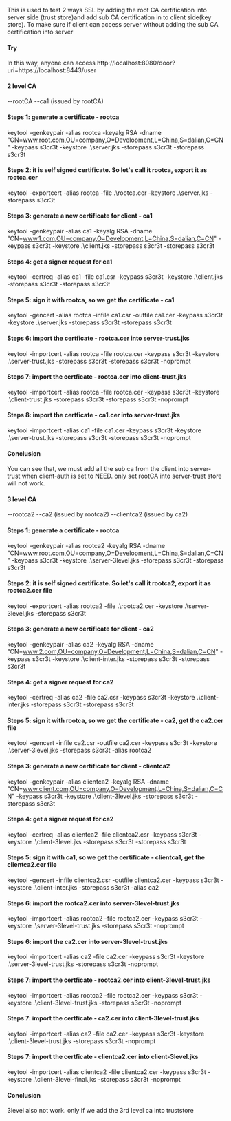 
This is used to test 2 ways SSL by adding the root CA certification into server side (trust store)and add sub CA certification in to client side(key store).
To make sure if client can access server without adding the sub CA certification into server


#### Try
In this way, anyone can access http://localhost:8080/door?uri=https://localhost:8443/user

#### 2 level CA
--rootCA
--ca1 (issued by rootCA)
#### Steps 1: generate a certificate - rootca
> 
keytool -genkeypair -alias rootca -keyalg RSA -dname "CN=www.root.com,OU=company,O=Development,L=China,S=dalian,C=CN"  -keypass s3cr3t -keystore .\server.jks -storepass s3cr3t  -storepass s3cr3t
>
#### Steps 2: it is self signed certificate. So let's call it rootca, export it as rootca.cer
>
keytool -exportcert -alias rootca -file .\rootca.cer -keystore .\server.jks -storepass s3cr3t 
>
#### Steps 3: generate a new certificate for client - ca1
> 
keytool -genkeypair -alias ca1 -keyalg RSA -dname "CN=www.1.com,OU=company,O=Development,L=China,S=dalian,C=CN"  -keypass s3cr3t -keystore .\client.jks -storepass s3cr3t  -storepass s3cr3t
>
#### Steps 4: get a signer request for ca1
>
keytool -certreq -alias ca1 -file ca1.csr   -keypass s3cr3t -keystore .\client.jks -storepass s3cr3t  -storepass s3cr3t
>
#### Steps 5: sign it with rootca, so we get the certificate - ca1
>
keytool -gencert -alias rootca -infile ca1.csr -outfile ca1.cer   -keypass s3cr3t -keystore .\server.jks -storepass s3cr3t  -storepass s3cr3t
>
#### Steps 6: import the certficate - rootca.cer into server-trust.jks
>
keytool -importcert -alias rootca -file rootca.cer  -keypass s3cr3t -keystore .\server-trust.jks -storepass s3cr3t  -storepass s3cr3t  -noprompt
>
#### Steps 7: import the certficate - rootca.cer into client-trust.jks
>
keytool -importcert -alias rootca -file rootca.cer  -keypass s3cr3t -keystore .\client-trust.jks -storepass s3cr3t  -storepass s3cr3t  -noprompt
>
#### Steps 8: import the certficate - ca1.cer into server-trust.jks
>
keytool -importcert -alias ca1 -file ca1.cer  -keypass s3cr3t -keystore .\server-trust.jks -storepass s3cr3t  -storepass s3cr3t  -noprompt
>

#### Conclusion
You can see that, we must add all the sub ca from the client into server-trust when client-auth is set to NEED. only set rootCA into server-trust store will not work.


#### 3 level CA
--rootca2
--ca2 (issued by rootca2)
--clientca2 (issued by ca2)


#### Steps 1: generate a certificate - rootca
> 
keytool -genkeypair -alias rootca2 -keyalg RSA -dname "CN=www.root.com,OU=company,O=Development,L=China,S=dalian,C=CN"  -keypass s3cr3t -keystore .\server-3level.jks -storepass s3cr3t  -storepass s3cr3t
>
#### Steps 2: it is self signed certificate. So let's call it rootca2, export it as rootca2.cer file
>
keytool -exportcert -alias rootca2 -file .\rootca2.cer -keystore .\server-3level.jks -storepass s3cr3t 
>
#### Steps 3: generate a new certificate for client - ca2
> 
keytool -genkeypair -alias ca2 -keyalg RSA -dname "CN=www.2.com,OU=company,O=Development,L=China,S=dalian,C=CN"  -keypass s3cr3t -keystore .\client-inter.jks -storepass s3cr3t  -storepass s3cr3t
>
#### Steps 4: get a signer request for ca2
>
keytool -certreq -alias ca2 -file ca2.csr   -keypass s3cr3t -keystore .\client-inter.jks -storepass s3cr3t  -storepass s3cr3t
>
#### Steps 5: sign it with rootca, so we get the certificate - ca2, get the ca2.cer file
>
keytool -gencert -infile ca2.csr -outfile ca2.cer   -keypass s3cr3t -keystore .\server-3level.jks -storepass s3cr3t -alias rootca2 
>
#### Steps 3: generate a new certificate for client - clientca2
> 
keytool -genkeypair -alias clientca2 -keyalg RSA -dname "CN=www.client.com,OU=company,O=Development,L=China,S=dalian,C=CN"  -keypass s3cr3t -keystore .\client-3level.jks -storepass s3cr3t  -storepass s3cr3t
>
#### Steps 4: get a signer request for ca2
>
keytool -certreq -alias clientca2 -file clientca2.csr   -keypass s3cr3t -keystore .\client-3level.jks -storepass s3cr3t  -storepass s3cr3t
>
#### Steps 5: sign it with ca1, so we get the certificate - clientca1, get the clientca2.cer file
>
keytool -gencert -infile clientca2.csr -outfile clientca2.cer  -keypass s3cr3t -keystore .\client-inter.jks -storepass s3cr3t  -alias ca2
>



#### Steps 6: import the rootca2.cer into server-3level-trust.jks
>
keytool -importcert -alias rootca2 -file rootca2.cer  -keypass s3cr3t -keystore .\server-3level-trust.jks -storepass s3cr3t -noprompt
>
#### Steps 6: import the ca2.cer into server-3level-trust.jks
>
keytool -importcert -alias ca2 -file ca2.cer  -keypass s3cr3t -keystore .\server-3level-trust.jks -storepass s3cr3t   -noprompt
>
#### Steps 7: import the certficate - rootca2.cer into client-3level-trust.jks
>
keytool -importcert -alias rootca2 -file rootca2.cer  -keypass s3cr3t -keystore .\client-3level-trust.jks -storepass s3cr3t   -noprompt
>

#### Steps 7: import the certficate - ca2.cer into client-3level-trust.jks
>
keytool -importcert -alias ca2 -file ca2.cer  -keypass s3cr3t -keystore .\client-3level-trust.jks -storepass s3cr3t  -noprompt
>


#### Steps 7: import the certficate - clientca2.cer into client-3level.jks
>
keytool -importcert -alias clientca2 -file clientca2.cer  -keypass s3cr3t -keystore .\client-3level-final.jks -storepass s3cr3t  -noprompt
>



#### Conclusion
3level also not work. only if we add the 3rd level ca into truststore
